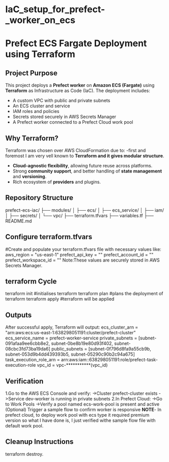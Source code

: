 # IaC_setup_for_prefect-_worker_on_ecs
# Prefect ECS Fargate Deployment using Terraform

## Project Purpose
This project deploys a **Prefect worker** on **Amazon ECS (Fargate)** using **Terraform** as Infrastructure as Code (IaC). The deployment includes:
- A custom VPC with public and private subnets
- An ECS cluster and service
- IAM roles and policies
- Secrets stored securely in AWS Secrets Manager
- A Prefect worker connected to a Prefect Cloud work pool

## Why Terraform?
Terraform was chosen over AWS CloudFormation due to:
-first and foremost I am very vell known to **Terraform and it gives modular structure**.
- **Cloud-agnostic flexibility**, allowing future reuse across platforms.
- Strong **community support**, and better handling of **state management** and **versioning**.
- Rich ecosystem of **providers** and plugins.

## Repository Structure
prefect-ecs-iac/
├── modules/
│ ├── ecs/
│ ├── ecs_service/
│ ├── iam/
│ ├── secrets/
│ └── vpc/
├── terraform.tfvars
├── variables.tf
├── README.md

## Configure terraform.tfvars
#Create and populate your terraform.tfvars file with necessary values like:
aws_region         = "us-east-1"
prefect_api_key    = "<your-prefect-api-key>"
prefect_account_id = "<your-prefect-account-id>"
prefect_workspace_id = "<your-prefect-workspace-id>"
Note:These values are securely stored in AWS Secrets Manager.

## terraform Cycle
terraform init   #initialises terraform
terraform plan    #plans the deployment of terraform
terraform apply    #terraform will be applied 

## Outputs
After successful apply, Terraform will output:
ecs_cluster_arn           = "arn:aws:ecs:us-east-1:638298051191:cluster/prefect-cluster"
ecs_service_name          = prefect-worker-service
private_subnets           = [subnet-091afaa9ee6cbb8e2, subnet-0be8b19e80d93f402, subnet-08cbc3fd73ba19da6]
public_subnets            = [subnet-0f796d8fa9a55cb9b, subnet-053d9b4dd439393b5, subnet-05290c90b2c94a675]
task_execution_role_arn   = arn:aws:iam::638298051191:role/prefect-task-execution-role
vpc_id                    = vpc-***********(vpc_id)

## Verification
1.Go to the AWS ECS Console and verify:
    ->Cluster prefect-cluster exists
    ->Service dev-worker is running in private subnets
2.In Prefect Cloud:
     ->Go to Work Pools
     ->Verify a pool named ecs-work-pool is present and active
(Optional) Trigger a sample flow to confirm worker is responsive
**NOTE**- In prefect cloud, to deploy work pool with ecs type it required premium version so what I have done is, I just verified withe sample flow file with default work pool. 

## Cleanup Instructions
terraform destroy.
